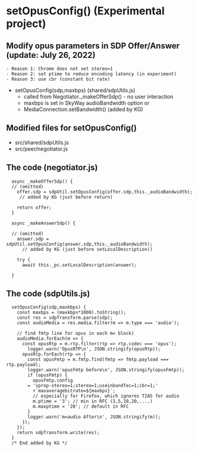 # setOpusConfig() (Experimental project)

## Modify opus parameters in SDP Offer/Answer (update: July 26, 2022)
	- Reason 1: Chrome does not set stereo=1
	- Reason 2: set ptime to reduce encoding latency (in experiment)
	- Reason 3: use cbr (constant bit rate)
- setOpusConfig(sdp,maxbps) (shared/sdpUtils.js)
	- called from Negotiator._makeOfferSdp() - no user interaction
	- maxbps is set in SkyWay audioBandwidth option or 
	- MediaConnection.setBandwidth() (added by KG)
## Modified files for setOpusConfig()
- src/shared/sdpUtils.js
- src/peer/negotiator.js

## The code (negotiator.js)
```
  async _makeOfferSdp() {
  // (omitted)
    offer.sdp = sdpUtil.setOpusConfig(offer.sdp,this._audioBandwidth); 
     // added by KG (just before return)

    return offer;
  }

  async _makeAnswerSdp() {

  // (omitted)
    answer.sdp = sdpUtil.setOpusConfig(answer.sdp,this._audioBandwidth); 
      // added by KG (just before setLocalDescription()

    try {
      await this._pc.setLocalDescription(answer);

  }

```
## The code (sdpUtils.js)
```
  setOpusConfig(sdp,maxkbps) {
    const maxbps = (maxkbps*1000).toString();
    const res = sdpTransform.parse(sdp);
    const audioMedia = res.media.filter(m => m.type === 'audio');

    // find fmtp line for opus in each m= block)
    audioMedia.forEach(m => {
      const opusRtp = m.rtp.filter(rtp => rtp.codec === 'opus');
        logger.warn('OpusRTP\n', JSON.stringify(opusRtp));
      opusRtp.forEach(rtp => {
        const opusFmtp = m.fmtp.find(fmtp => fmtp.payload === rtp.payload);
        logger.warn('opusFmtp before\n', JSON.stringify(opusFmtp));
        if (opusFmtp) {
          opusFmtp.config 
        = 'sprop-stereo=1;stereo=1;useinbandfec=1;cbr=1;'
          +`maxaveragebitrate=${maxbps}`; 
          // especially for Firefox, which ignores TIAS for audio
          m.ptime = '3'; // min in RFC (3,5,10,20,....)
          m.maxptime = '20'; // default in RFC
        }
        logger.warn('m=audio After\n', JSON.stringify(m));
      });
    });
    return sdpTransform.write(res);
  }
  /* End added by KG */

```
